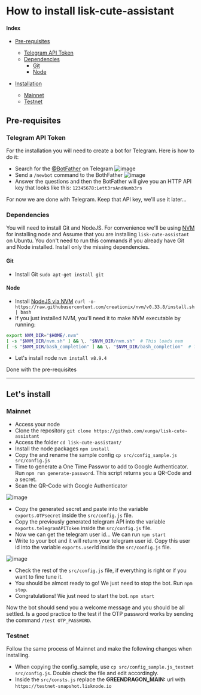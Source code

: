 # How to install lisk-cute-assistant

#### Index
- [Pre-requisites](https://github.com/xunga/lisk-cute-assistant/blob/master/INSTALL.md#pre-requisites)
  - [Telegram API Token](https://github.com/xunga/lisk-cute-assistant/blob/master/INSTALL.md#telegram-api)
  - [Dependencies](https://github.com/xunga/lisk-cute-assistant/blob/master/INSTALL.md#dependencies)
     - [Git](https://github.com/xunga/lisk-cute-assistant/blob/master/INSTALL.md#git)
     - [Node](https://github.com/xunga/lisk-cute-assistant/blob/master/INSTALL.md#node)

- [Installation](https://github.com/xunga/lisk-cute-assistant/blob/master/INSTALL.md#lets-install)
  - [Mainnet](https://github.com/xunga/lisk-cute-assistant/blob/master/INSTALL.md#mainnet)
  - [Testnet](https://github.com/xunga/lisk-cute-assistant/blob/master/INSTALL.md#testnet)

## Pre-requisites

### Telegram API Token
For the installation you will need to create a bot for Telegram. Here is how to do it:
 - Search for the [@BotFather](https://telegram.me/BotFather) on Telegram ![image](https://raw.githubusercontent.com/xunga/lisk-cute-assistant/master/imgs/install/step1_search.png)
 - Send a `/newbot` command to the BothFather  ![image](https://github.com/xunga/lisk-cute-assistant/blob/master/imgs/install/step2_chat.png?raw=true)
 - Answer the questions and then the BotFather will give you an HTTP API key that looks like this: `12345678:Lett3rsAndNumb3rs`

For now we are done with Telegram. Keep that API key, we'll use it later...

### Dependencies
You will need to install Git and NodeJS. For convenience we'll be using [NVM](https://github.com/creationix/nvm) for installing node and Assume that you are installing `lisk-cute-assistant` on Ubuntu.
You don't need to run this commands if you already have Git and Node installed. Install only the missing dependencies.

#### Git
- Install Git `sudo apt-get install git`

#### Node
- Install [NodeJS via NVM](https://github.com/creationix/nvm) `curl -o- https://raw.githubusercontent.com/creationix/nvm/v0.33.8/install.sh | bash`
- If you just installed NVM, you'll need it to make NVM executable by running:
```bash
export NVM_DIR="$HOME/.nvm"
[ -s "$NVM_DIR/nvm.sh" ] && \. "$NVM_DIR/nvm.sh"  # This loads nvm
[ -s "$NVM_DIR/bash_completion" ] && \. "$NVM_DIR/bash_completion"  # This loads nvm bash_completion
```
- Let's install node `nvm install v8.9.4`

Done with the pre-requisites

--------

## Let's install

### Mainnet

- Access your node
- Clone the repository `git clone https://github.com/xunga/lisk-cute-assistant`
- Access the folder `cd lisk-cute-assistant/`
- Install the node packages `npm install`
- Copy the and rename the sample config `cp src/config_sample.js src/config.js`
- Time to generate a One Time Passwor to add to Google Authenticator. Run `npm run generate-password`. This script returns you a QR-Code and a secret.
- Scan the QR-Code with Google Authenticator 

![image](https://github.com/xunga/lisk-cute-assistant/blob/master/imgs/install/step3_generate_qr.png?raw=true)
- Copy the generated secret and paste into the variable `exports.OTPsecret` inside the `src/config.js` file.
- Copy the previously generated telegram API into the variable `exports.telegramAPIToken` inside the `src/config.js` file.
- Now we can get the telegram user id... We can run `npm start`
- Write to your bot and it will return your telegram user id. Copy this user id into the variable `exports.user`Id inside the `src/config.js` file.

![image](https://github.com/xunga/lisk-cute-assistant/blob/master/imgs/install/step4_get_chatid.png?raw=true)
- Check the rest of the `src/config.js` file, if everything is right or if you want to fine tune it.
- You should be almost ready to go! We just need to stop the bot. Run `npm stop`.
- Congratulations! We just need to start the bot. `npm start`

Now the bot should send you a welcome message and you should be all settled. Is a good practice to the test if the OTP password works by sending the command `/test OTP_PASSWORD`.


### Testnet

Follow the same process of Mainnet and make the following changes when installing.

- When copying the config_sample, use `cp src/config_sample.js_testnet src/config.js`. Double check the file and edit accordingly.
- Inside the `src/consts.js` replace the **GREENDRAGON_MAIN:** url with `https://testnet-snapshot.lisknode.io`
